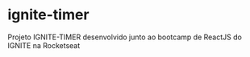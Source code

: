 # ignite-timer
 Projeto IGNITE-TIMER desenvolvido junto ao bootcamp de ReactJS do IGNITE na Rocketseat
